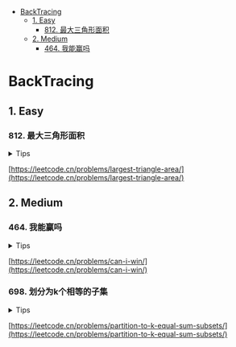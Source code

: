 <!-- TOC -->

* [BackTracing](#backtracing)
    * [1. Easy](#1-easy)
        * [812. 最大三角形面积](#812-)
    * [2. Medium](#2-medium)
        * [464. 我能赢吗](#464-)

<!-- TOC -->

# BackTracing

## 1. Easy

### 812. 最大三角形面积

<details>
<summary>Tips</summary>

1. 三角形公式 S=(1/2)* | ((x2 - x1) * (y3 - y1) - (x3 - x1) * (y2 - y1)) |
2. 回溯找够3个点就算面积然后比较

</details>

[https://leetcode.cn/problems/largest-triangle-area/](https://leetcode.cn/problems/largest-triangle-area/)

## 2. Medium

### 464. 我能赢吗

<details>
<summary>Tips</summary>

1. https://www.bilibili.com/video/BV1ox411j74S?spm_id_from=333.337.search-card.all.click
2. 用一个int值(32位)可以记录下这最长的20个数,Arrays.toString(state)这样会超时

</details>

[https://leetcode.cn/problems/can-i-win/](https://leetcode.cn/problems/can-i-win/)

### 698. 划分为k个相等的子集

<details>
<summary>Tips</summary>

1. 注意到排序
2. 提前计算出可能分配的组数和平均值作为每组的和
3. 使用一个curSum记录当前的和
4. 使用一个curCnt记录达到sun时的数量,每次回溯时只要这个值等于了cnt就说明可以找到

</details>

[https://leetcode.cn/problems/partition-to-k-equal-sum-subsets/](https://leetcode.cn/problems/partition-to-k-equal-sum-subsets/)